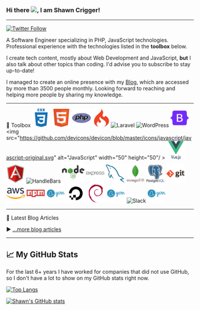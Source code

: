 ### Hi there <img src="https://raw.githubusercontent.com/MartinHeinz/MartinHeinz/master/wave.gif" width="30px">, I am Shawn Crigger!

---

[![Twitter Follow](https://img.shields.io/twitter/follow/shawncrigger?label=People%20following%20me%20on%20Twitter&style=social)](https://twitter.com/intent/follow?screen_name=shawncrigger) 

A Software Engineer specializing in PHP, JavaScript technologies. Professional experience with the technologies listed in the **toolbox** below.

I create tech content, mostly about Web Development and JavaScript, **but** I also talk about other topics than coding. I'd advise you to subscribe to stay up-to-date!

I managed to create an online presence with my [Blog](https://shawn-crigger.xyz), which are accessed by more than 3500 people monthly. Looking forward to reaching and helping more people by sharing my knowledge.

---

🧰 Toolbox
 <img src="https://github.com/devicons/devicon/blob/master/icons/css3/css3-plain-wordmark.svg" alt="CSS" width="50" height="50"/>  <img src="https://github.com/devicons/devicon/blob/master/icons/html5/html5-original.svg" alt="HTML" width="50" height="50"/>  <img src="https://github.com/devicons/devicon/blob/master/icons/php/php-original.svg" alt="PHP" width="50" height="50"/>  <img src="https://github.com/devicons/devicon/blob/master/icons/codeigniter/codeigniter-plain.svg" alt="CodeIgniter" width="50" height="50"/><img src="https://github.com/devicons/devicon/blob/master/ icons/laravel/laravel-plain.svg" alt="Laravel" width="50" height="50"/>  <img src="https://github.com/devicons/devicon/blob/master/ icons/wordpress/wordpress-original.svg" alt="WordPress" width="50" height="50"/>  <img src="https://github.com/devicons/devicon/blob/master/icons/bootstrap/bootstrap-plain.svg" alt="Bootstrap" width="50" height="50"/>  <img src="https://github.com/devicons/devicon/blob/master/icons/javascript/javascript-original.svg" alt="JavaScript" width="50" height="50"/ > <img src="https://github.com/devicons/devicon/blob/master/icons/vuejs/vuejs-original-wordmark.svg" alt="VueJS" width="50" height="50"/>  <img src="https://github.com/devicons/devicon/blob/master/icons/angularjs/angularjs-original.svg" alt="AngularJS" width="50" height="50"/> <img src="https://github.com/devicons/devicon/blob/master/ icons/handlebars/handlebars-original.svg" alt="HandleBars" width="50" height="50"/> <img src="https://github.com/devicons/devicon/blob/master/icons/nodejs/nodejs-original-wordmark.svg" alt="NodeJS" width="60" height="60"/> <img src="https://github.com/devicons/devicon/blob/master/icons/express/express-original-wordmark.svg" alt="ExpressJS" width="50" height="50"/>  <img src="https://github.com/devicons/devicon/blob/master/icons/mysql/mysql-original.svg" alt="MySQL" width="50" height="50"/> <img src="https://github.com/devicons/devicon/blob/master/icons/mongodb/mongodb-original-wordmark.svg" alt="MongoDB" width="50" height="50"/> <img src="https://github.com/devicons/devicon/blob/master/icons/postgresql/postgresql-original-wordmark.svg" alt="PostgreSQL" width="50" height="50"/> <img src="https://github.com/devicons/devicon/blob/master/icons/git/git-original-wordmark.svg" alt="Git" width="50" height="50"/> <img src="https://github.com/devicons/devicon/blob/master/icons/amazonwebservices/amazonwebservices-original-wordmark.svg" alt="AWS" width="50" height="50"/> <img src="https://github.com/devicons/devicon/blob/master/icons/npm/npm-original-wordmark.svg" alt="npm" width="50" height="50"/> <img src="https://github.com/devicons/devicon/blob/master/icons/yarn/yarn-original-wordmark.svg" alt="yarn" width="50" height="50"/>  <img src="https://github.com/devicons/devicon/blob/master/icons/digitalocean/digitalocean-plain.svg" alt="DigitalOcean" width="50" height="50"/>  <img src="https://github.com/devicons/devicon/blob/master/icons/debian/debian-original.svg" alt="Debian" width="50" height="50"/>  <img src="https://github.com/devicons/devicon/blob/master/icons/yarn/yarn-original-wordmark.svg" alt="yarn" width="50" height="50"/>  <img src="https://github.com/devicons/devicon/blob/master/ icons/slack/slack-original.svg" alt="Slack" width="50" height="50"/>  <img src="https://github.com/devicons/devicon/blob/master/icons/yarn/yarn-original-wordmark.svg" alt="yarn" width="50" height="50"/> 

---

📘 Latest Blog Articles


▶ [...more blog articles](https://shawncrigger.xyz)

---

## &#x1f4c8; My GitHub Stats

For the last 6+ years I have worked for companies that did not use GitHub, so I don't have a lot to show on my GitHub stats right now.

[![Top Langs](https://github-readme-stats.vercel.app/api/top-langs/?username=shawn-crigger&hide=java,html,css&theme=radical)](https://github.com/anuraghazra/github-readme-stats)

[![Shawn's GitHub stats](https://github-readme-stats.vercel.app/api?username=shawn-crigger&theme=radical)](https://github.com/anuraghazra/github-readme-stats)


<!--
**catalinpit/catalinpit** is a ✨ _special_ ✨ repository because its `README.md` (this file) appears on your GitHub profile.

Here are some ideas to get you started:

- 🔭 I’m currently working on ...
- 🌱 I’m currently learning ...
- 👯 I’m looking to collaborate on ...
- 🤔 I’m looking for help with ...
- 💬 Ask me about ...
- 📫 How to reach me: ...
- 😄 Pronouns: ...
- ⚡ Fun fact: ...
-->
